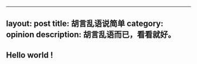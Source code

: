 
---
layout: post
title: 胡言乱语说简单
category: opinion
description: 胡言乱语而已，看看就好。
---


## Hello world  !